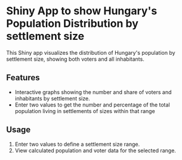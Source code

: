 # Shiny App to show Hungary's Population Distribution by settlement size

This Shiny app visualizes the distribution of Hungary's population by settlement size, showing both voters and all inhabitants.

## Features
- Interactive graphs showing the number and share of voters and inhabitants by settlement size.
- Enter two values to get the number and percentage of the total population living in settlements of sizes within that range 

## Usage
1. Enter two values to define a settlement size range.
2. View calculated population and voter data for the selected range.
